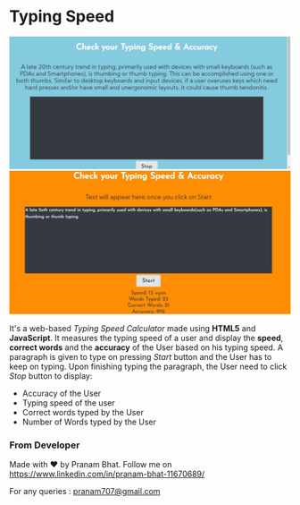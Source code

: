 # Typing Speed


<img src="/screenshots/Typing Speed 1.JPG" />


<img src="/screenshots/Typing Speed 2.JPG" />


It's a web-based _Typing Speed Calculator_ made using __HTML5__ and __JavaScript__. It measures the typing speed of a user and display the __speed__, __correct words__ and the __accuracy__ of the User based on his typing speed. A paragraph is given to type on pressing _Start_ button and the User has to keep on typing. Upon finishing typing the paragraph, the User need to click _Stop_ button to display:

- Accuracy of the User
- Typing speed of the user
- Correct words typed by the User
- Number of Words typed by the User


### From Developer

Made with :heart: by Pranam Bhat. Follow me on https://www.linkedin.com/in/pranam-bhat-11670689/

For any queries : pranam707@gmail.com
